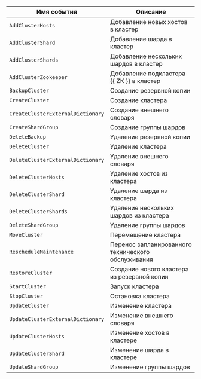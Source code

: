 Имя события | Описание
--- | ---
`AddClusterHosts` | Добавление новых хостов в кластер
`AddClusterShard` | Добавление шарда в кластер
`AddClusterShards` | Добавление нескольких шардов в кластер
`AddClusterZookeeper` | Добавление подкластера {{ ZK }} в кластер
`BackupCluster` | Создание резервной копии
`CreateCluster` | Создание кластера
`CreateClusterExternalDictionary` | Создание внешнего словаря
`CreateShardGroup` | Создание группы шардов
`DeleteBackup` | Удаление резервной копии
`DeleteCluster` | Удаление кластера
`DeleteClusterExternalDictionary` | Удаление внешнего словаря
`DeleteClusterHosts` | Удаление хостов из кластера
`DeleteClusterShard` | Удаление шарда из кластера
`DeleteClusterShards` | Удаление нескольких шардов из кластера
`DeleteShardGroup` | Удаление группы шардов
`MoveCluster` | Перемещение кластера
`RescheduleMaintenance` | Перенос запланированного технического обслуживания
`RestoreCluster` | Создание нового кластера из резервной копии
`StartCluster` | Запуск кластера
`StopCluster` | Остановка кластера
`UpdateCluster` | Изменение кластера
`UpdateClusterExternalDictionary` | Изменение внешнего словаря
`UpdateClusterHosts` | Изменение хостов в кластере
`UpdateClusterShard` | Изменение шарда в кластере
`UpdateShardGroup` | Изменение группы шардов